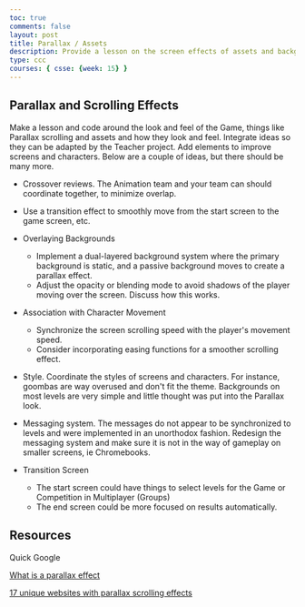 ```yaml
---
toc: true
comments: false
layout: post
title: Parallax / Assets
description: Provide a lesson on the screen effects of assets and backgrounds.
type: ccc
courses: { csse: {week: 15} }
---
```



## Parallax and Scrolling Effects
Make a lesson and code around the look and feel of the Game, things like Parallax scrolling and assets and how they look and feel.  Integrate ideas so they can be adapted by the Teacher project.  Add elements to improve screens and characters.  Below are a couple of ideas, but there should be many more.

- Crossover reviews.  The Animation team and your team can should coordinate together, to minimize overlap.  

- Use a transition effect to smoothly move from the start screen to the game screen, etc.

- Overlaying Backgrounds
  - Implement a dual-layered background system where the primary background is static, and a passive background moves to create a parallax effect.
  - Adjust the opacity or blending mode to avoid shadows of the player moving over the screen.  Discuss how this works.

- Association with Character Movement
  - Synchronize the screen scrolling speed with the player's movement speed.
  - Consider incorporating easing functions for a smoother scrolling effect.

- Style.  Coordinate the styles of screens and characters.   For instance, goombas are way overused and don't fit the theme.  Backgrounds on most levels are very simple and little thought was put into the Parallax look.

- Messaging system.   The messages do not appear to be synchronized to levels and were implemented in an unorthodox fashion.  Redesign the messaging system and make sure it is not in the way of gameplay on smaller screens, ie Chromebooks.

- Transition Screen
  - The start screen could have things to select levels for the Game or Competition in Multiplayer (Groups)
  - The end screen could be more focused on results automatically.

## Resources
Quick Google

[What is a parallax effect](https://www.sketch.com/blog/what-is-a-parallax-effect/)

[17 unique websites with parallax scrolling effects](https://webflow.com/blog/parallax-scrolling)

